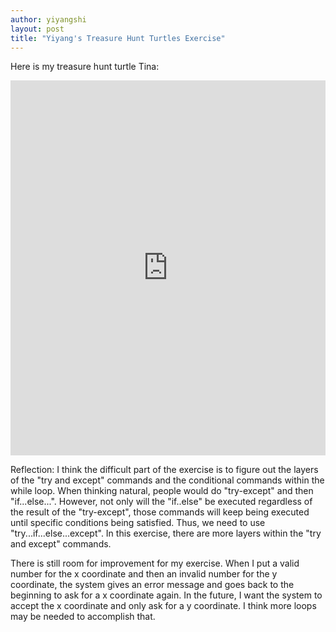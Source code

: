 ```yaml
---
author: yiyangshi
layout: post
title: "Yiyang's Treasure Hunt Turtles Exercise"
---
```


Here is my treasure hunt turtle Tina:
<iframe src="https://trinket.io/embed/python/f61ded18e0" width="100%" height="600" frameborder="0" marginwidth="0" marginheight="0" allowfullscreen></iframe>

Reflection:
I think the difficult part of the exercise is to figure out the layers of the "try and except" commands and the conditional commands within the while loop. When thinking natural, people would do "try-except" and then "if...else...". However, not only will the "if..else" be executed regardless of the result of the "try-except", those commands will keep being executed until specific conditions being satisfied. Thus, we need to use "try...if...else...except". In this exercise, there are more layers within the "try and except" commands.

There is still room for improvement for my exercise. When I put a valid number for the x coordinate and then an invalid number for the y coordinate, the system gives an error message and goes back to the beginning to ask for a x coordinate again. In the future, I want the system to accept the x coordinate and only ask for a y coordinate. I think more loops may be needed to accomplish that. 
